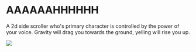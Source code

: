 # AAAAAAHHHHHH

A 2d side scroller who's primary character is controlled by the power of your voice. Gravity will drag you towards the ground, yelling will rise you up.

[![](http://i.imgur.com/4iBziQf.png)](https://www.dropbox.com/s/tlv17c0zkgfg9vs/aaaahhh.mp4?dl=0)
